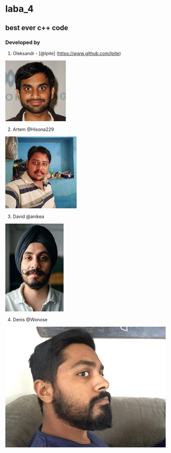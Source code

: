 # laba_4
## best ever c++ code

### Developed by
  1. Oleksandr - [@lpite] (https://www.github.com/lpite)
  
  ![indian guy](./rilXkENS_400x400.jpg)
  
  2. Artem @Hisona229
  
  ![indian guy2](./no.jpg)

  3. David @anikea
  
  ![indian guy2](./no2.jpg)

  4. Denis @Wonose

  ![indian guy2](./1234.jpg)


  


  


